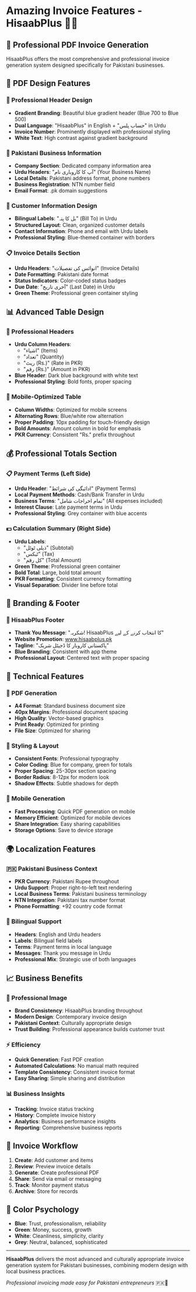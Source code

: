 # Amazing Invoice Features - HisaabPlus 📄✨

## 🎯 Professional PDF Invoice Generation

HisaabPlus offers the most comprehensive and professional invoice generation system designed specifically for Pakistani businesses.

## 🌟 PDF Design Features

### 🎨 Professional Header Design
- **Gradient Branding**: Beautiful blue gradient header (Blue 700 to Blue 500)
- **Dual Language**: "HisaabPlus" in English + "حساب پلس" in Urdu
- **Invoice Number**: Prominently displayed with professional styling
- **White Text**: High contrast against gradient background

### 🏢 Pakistani Business Information
- **Company Section**: Dedicated company information area
- **Urdu Headers**: "آپ کا کاروباری نام" (Your Business Name)
- **Local Details**: Pakistani address format, phone numbers
- **Business Registration**: NTN number field
- **Email Format**: .pk domain suggestions

### 👤 Customer Information Design
- **Bilingual Labels**: "بل کا پتہ" (Bill To) in Urdu
- **Structured Layout**: Clean, organized customer details
- **Contact Information**: Phone and email with Urdu labels
- **Professional Styling**: Blue-themed container with borders

### 📋 Invoice Details Section
- **Urdu Headers**: "انوائس کی تفصیلات" (Invoice Details)
- **Date Formatting**: Pakistani date format
- **Status Indicators**: Color-coded status badges
- **Due Date**: "آخری تاریخ" (Last Date) in Urdu
- **Green Theme**: Professional green container styling

## 📊 Advanced Table Design

### 🎯 Professional Headers
- **Urdu Column Headers**:
  - "اشیاء" (Items)
  - "تعداد" (Quantity) 
  - "ریٹ (Rs.)" (Rate in PKR)
  - "رقم (Rs.)" (Amount in PKR)
- **Blue Header**: Dark blue background with white text
- **Professional Styling**: Bold fonts, proper spacing

### 📱 Mobile-Optimized Table
- **Column Widths**: Optimized for mobile screens
- **Alternating Rows**: Blue/white row alternation
- **Proper Padding**: 10px padding for touch-friendly design
- **Bold Amounts**: Amount column in bold for emphasis
- **PKR Currency**: Consistent "Rs." prefix throughout

## 💰 Professional Totals Section

### 📋 Payment Terms (Left Side)
- **Urdu Header**: "ادائیگی کی شرائط" (Payment Terms)
- **Local Payment Methods**: Cash/Bank Transfer in Urdu
- **Business Terms**: "تمام اخراجات شامل" (All expenses included)
- **Interest Clause**: Late payment terms in Urdu
- **Professional Styling**: Grey container with blue accents

### 💵 Calculation Summary (Right Side)
- **Urdu Labels**:
  - "ذیلی ٹوٹل" (Subtotal)
  - "ٹیکس" (Tax)
  - "کل رقم" (Total Amount)
- **Green Theme**: Professional green container
- **Bold Total**: Large, bold total amount
- **PKR Formatting**: Consistent currency formatting
- **Visual Separation**: Divider line before total

## 🎨 Branding & Footer

### 🚀 HisaabPlus Footer
- **Thank You Message**: "شکریہ! HisaabPlus کا انتخاب کرنے کے لیے"
- **Website Promotion**: www.hisaabplus.pk
- **Tagline**: "پاکستانی کاروبار کا ڈجیٹل شریک"
- **Blue Branding**: Consistent with app theme
- **Professional Layout**: Centered text with proper spacing

## 🔧 Technical Features

### 📄 PDF Generation
- **A4 Format**: Standard business document size
- **40px Margins**: Professional document spacing
- **High Quality**: Vector-based graphics
- **Print Ready**: Optimized for printing
- **File Size**: Optimized for sharing

### 🎨 Styling & Layout
- **Consistent Fonts**: Professional typography
- **Color Coding**: Blue for company, green for totals
- **Proper Spacing**: 25-30px section spacing
- **Border Radius**: 8-12px for modern look
- **Shadow Effects**: Subtle shadows for depth

### 📱 Mobile Generation
- **Fast Processing**: Quick PDF generation on mobile
- **Memory Efficient**: Optimized for mobile devices
- **Share Integration**: Easy sharing capabilities
- **Storage Options**: Save to device storage

## 🌍 Localization Features

### 🇵🇰 Pakistani Business Context
- **PKR Currency**: Pakistani Rupee throughout
- **Urdu Support**: Proper right-to-left text rendering
- **Local Business Terms**: Pakistani business terminology
- **NTN Integration**: Pakistani tax number format
- **Phone Formatting**: +92 country code format

### 📝 Bilingual Support
- **Headers**: English and Urdu headers
- **Labels**: Bilingual field labels
- **Terms**: Payment terms in local language
- **Messages**: Thank you message in Urdu
- **Professional Mix**: Strategic use of both languages

## 📈 Business Benefits

### 🎯 Professional Image
- **Brand Consistency**: HisaabPlus branding throughout
- **Modern Design**: Contemporary invoice design
- **Pakistani Context**: Culturally appropriate design
- **Trust Building**: Professional appearance builds customer trust

### ⚡ Efficiency
- **Quick Generation**: Fast PDF creation
- **Automated Calculations**: No manual math required
- **Template Consistency**: Consistent invoice format
- **Easy Sharing**: Simple sharing and distribution

### 📊 Business Insights
- **Tracking**: Invoice status tracking
- **History**: Complete invoice history
- **Analytics**: Business performance insights
- **Reporting**: Comprehensive business reports

## 🔄 Invoice Workflow

1. **Create**: Add customer and items
2. **Review**: Preview invoice details
3. **Generate**: Create professional PDF
4. **Share**: Send via email or messaging
5. **Track**: Monitor payment status
6. **Archive**: Store for records

## 🎨 Color Psychology

- **Blue**: Trust, professionalism, reliability
- **Green**: Money, success, growth
- **White**: Cleanliness, simplicity, clarity
- **Grey**: Neutral, balanced, sophisticated

---

**HisaabPlus** delivers the most advanced and culturally appropriate invoice generation system for Pakistani businesses, combining modern design with local business practices.

*Professional invoicing made easy for Pakistani entrepreneurs* 🇵🇰📄